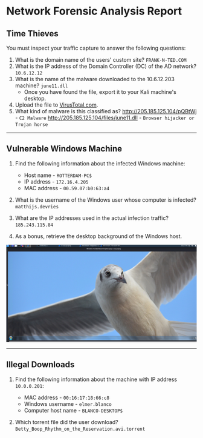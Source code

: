 # Network Forensic Analysis Report


## Time Thieves 
You must inspect your traffic capture to answer the following questions:

1. What is the domain name of the users' custom site? 
    `FRANK-N-TED.COM`
2. What is the IP address of the Domain Controller (DC) of the AD network? 
    `10.6.12.12`
3. What is the name of the malware downloaded to the 10.6.12.203 machine? 
    `june11.dll`
   - Once you have found the file, export it to your Kali machine's desktop.
4. Upload the file to [VirusTotal.com](https://www.virustotal.com/gui/). 
5. What kind of malware is this classified as? 
    http://205.185.125.104/pQBtWj - `C2 Malware`
    http://205.185.125.104/files/june11.dll - `Browser hijacker or Trojan horse`

---

## Vulnerable Windows Machine

1. Find the following information about the infected Windows machine:
    - Host name - `ROTTERDAM-PC$`
    - IP address - `172.16.4.205`
    - MAC address - `00.59.07:b0:63:a4`
    
2. What is the username of the Windows user whose computer is infected?
    `matthijs.devries`
3. What are the IP addresses used in the actual infection traffic?
    `185.243.115.84`
4. As a bonus, retrieve the desktop background of the Windows host.

![desktop-pic](Images/Final_Day3/Desktop_background.png)

---

## Illegal Downloads

1. Find the following information about the machine with IP address `10.0.0.201`:
    - MAC address - `00:16:17:18:66:c8`
    - Windows username - `elmer.blanco`
    - Computer host name - `BLANCO-DESKTOP$`

2. Which torrent file did the user download?
    `Betty_Boop_Rhythm_on_the_Reservation.avi.torrent`
